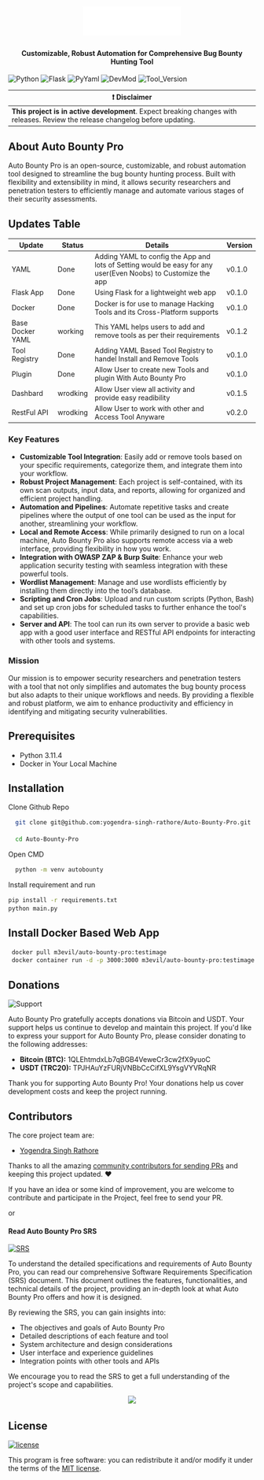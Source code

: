 <h1 align="center">
  <br>
  <a href="https://www.yogendrasinghrathore.in/"><img src="static/images/auto_bounty_pro_logo.png" width="200px" alt="Auto Bounty Pro"></a>
</h1>

<h4 align="center">Customizable, Robust Automation for Comprehensive Bug Bounty Hunting Tool</h4>

![Python](https://img.shields.io/badge/Python-3.11.4-Green
)
![Flask](https://img.shields.io/badge/Flask-3.0.3-Green
)
![PyYaml](https://img.shields.io/badge/PyYAM-6.0.1-Green
)
![DevMod](https://img.shields.io/badge/Dev_Mode-Under_Developemnt-Green
)
![Tool_Version](https://img.shields.io/badge/Auto_Bounty_Pro_Version-v0.1.0-Green
)

| :exclamation:  **Disclaimer**  |
|---------------------------------|
| **This project is in active development**. Expect breaking changes with releases. Review the release changelog before updating. |

## About Auto Bounty Pro

Auto Bounty Pro is an open-source, customizable, and robust automation tool designed to streamline the bug bounty hunting process. Built with flexibility and extensibility in mind, it allows security researchers and penetration testers to efficiently manage and automate various stages of their security assessments.

## Updates Table
| Update    | Status | Details | Version |
| -------- | ------- | ------- | ------- |
| YAML | Done  | Adding YAML to config the App and lots of Setting would be easy for any user(Even Noobs) to Customize the app | v0.1.0 |
| Flask App | Done | Using Flask for a lightweight web app | v0.1.0 |
| Docker | Done | Docker is for use to manage Hacking Tools and its Cross-Platform supports | v0.1.0 |
| Base Docker YAML | working | This YAML helps users to add and remove tools as per their requirements | v0.1.2 |
| Tool Registry | Done | Adding YAML Based Tool Registry to handel Install and Remove Tools | v0.1.0 |
| Plugin | Done | Allow User to create new Tools and plugin With Auto Bounty Pro | v0.1.0 |
| Dashbard | wrodking | Allow User view all activity and provide easy readibility | v0.1.5 |
| RestFul API | wrodking | Allow User to work with other and Access Tool Anyware | v0.2.0 |

### Key Features

- **Customizable Tool Integration**: Easily add or remove tools based on your specific requirements, categorize them, and integrate them into your workflow.
- **Robust Project Management**: Each project is self-contained, with its own scan outputs, input data, and reports, allowing for organized and efficient project handling.
- **Automation and Pipelines**: Automate repetitive tasks and create pipelines where the output of one tool can be used as the input for another, streamlining your workflow.
- **Local and Remote Access**: While primarily designed to run on a local machine, Auto Bounty Pro also supports remote access via a web interface, providing flexibility in how you work.
- **Integration with OWASP ZAP & Burp Suite**: Enhance your web application security testing with seamless integration with these powerful tools.
- **Wordlist Management**: Manage and use wordlists efficiently by installing them directly into the tool’s database.
- **Scripting and Cron Jobs**: Upload and run custom scripts (Python, Bash) and set up cron jobs for scheduled tasks to further enhance the tool's capabilities.
- **Server and API**: The tool can run its own server to provide a basic web app with a good user interface and RESTful API endpoints for interacting with other tools and systems.

### Mission

Our mission is to empower security researchers and penetration testers with a tool that not only simplifies and automates the bug bounty process but also adapts to their unique workflows and needs. By providing a flexible and robust platform, we aim to enhance productivity and efficiency in identifying and mitigating security vulnerabilities.

## Prerequisites
- Python 3.11.4
- Docker in Your Local Machine

## Installation
Clone Github Repo
  ```bash
    git clone git@github.com:yogendra-singh-rathore/Auto-Bounty-Pro.git
    
    cd Auto-Bounty-Pro

  ```
  Open CMD
  ```bash
    python -m venv autobounty

  ```
  Install requirement and run
  ```bash
  pip install -r requirements.txt
  python main.py
  ```

## Install Docker Based Web App
 ```bash
  docker pull m3evil/auto-bounty-pro:testimage
  docker container run -d -p 3000:3000 m3evil/auto-bounty-pro:testimage
  ```


## Donations
![Support](https://img.shields.io/badge/Support-Auto%20Bounty%20Pro%20-Green
)

Auto Bounty Pro gratefully accepts donations via Bitcoin and USDT. Your support helps us continue to develop and maintain this project. If you'd like to express your support for Auto Bounty Pro, please consider donating to the following addresses:

- **Bitcoin (BTC):** 1QLEhtmdxLb7qBGB4VeweCr3cw2fX9yuoC
- **USDT (TRC20):** TPJHAuYzFURjVNBbCcCifXL9YsgVYVRqNR

Thank you for supporting Auto Bounty Pro! Your donations help us cover development costs and keep the project running.

## Contributors

The core project team are:
- [Yogendra Singh Rathore](https://github.com/yogendra-singh-rathore/) 

Thanks to all the amazing [community contributors for sending PRs](https://github.com/yogendra-singh-rathore/Auto-Bounty-Pro/graphs/contributors) and keeping this project updated. :heart:

If you have an idea or some kind of improvement, you are welcome to contribute and participate in the Project, feel free to send your PR.

or
#### Read Auto Bounty Pro SRS
[![SRS](https://img.shields.io/badge/SRS-v1.0-Green)](https://github.com/yogendra-singh-rathore/Auto-Bounty-Pro/blob/main/srs.md)

To understand the detailed specifications and requirements of Auto Bounty Pro, you can read our comprehensive Software Requirements Specification (SRS) document. This document outlines the features, functionalities, and technical details of the project, providing an in-depth look at what Auto Bounty Pro offers and how it is designed.

By reviewing the SRS, you can gain insights into:
- The objectives and goals of Auto Bounty Pro
- Detailed descriptions of each feature and tool
- System architecture and design considerations
- User interface and experience guidelines
- Integration points with other tools and APIs

We encourage you to read the SRS to get a full understanding of the project's scope and capabilities.


<p align="center">
<a href="https://github.com/yogendra-singh-rathore/Auto-Bounty-Pro/graphs/contributors">
  <img src="https://contrib.rocks/image?repo=yogendra-singh-rathore/Auto-Bounty-Pro&max=500">
</a>
</p>

## License
[![license](https://img.shields.io/badge/License-MIT-green
)](LICENSE)

This program is free software: you can redistribute it and/or modify it under the terms of the [MIT license](LICENSE).
